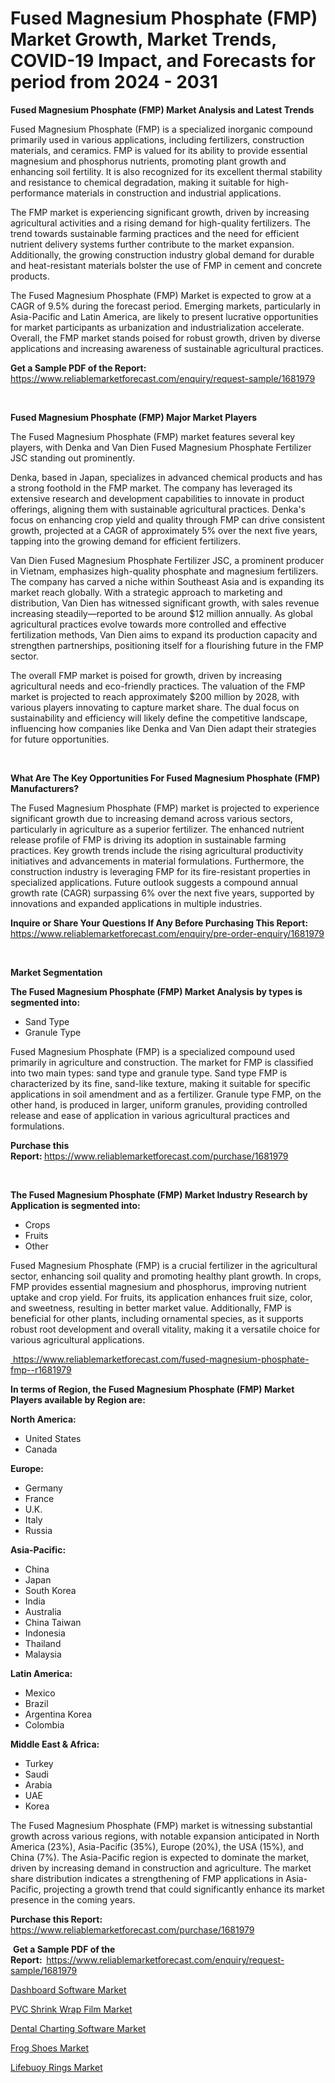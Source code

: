 <p><h1>Fused Magnesium Phosphate (FMP) Market Growth, Market Trends, COVID-19 Impact, and Forecasts for period from 2024 - 2031</h1></p><p><strong>Fused Magnesium Phosphate (FMP) Market Analysis and Latest Trends</strong></p>
<p><p>Fused Magnesium Phosphate (FMP) is a specialized inorganic compound primarily used in various applications, including fertilizers, construction materials, and ceramics. FMP is valued for its ability to provide essential magnesium and phosphorus nutrients, promoting plant growth and enhancing soil fertility. It is also recognized for its excellent thermal stability and resistance to chemical degradation, making it suitable for high-performance materials in construction and industrial applications.</p><p>The FMP market is experiencing significant growth, driven by increasing agricultural activities and a rising demand for high-quality fertilizers. The trend towards sustainable farming practices and the need for efficient nutrient delivery systems further contribute to the market expansion. Additionally, the growing construction industry global demand for durable and heat-resistant materials bolster the use of FMP in cement and concrete products.</p><p>The Fused Magnesium Phosphate (FMP) Market is expected to grow at a CAGR of 9.5% during the forecast period. Emerging markets, particularly in Asia-Pacific and Latin America, are likely to present lucrative opportunities for market participants as urbanization and industrialization accelerate. Overall, the FMP market stands poised for robust growth, driven by diverse applications and increasing awareness of sustainable agricultural practices.</p></p>
<p><strong>Get a Sample PDF of the Report:&nbsp;</strong> <a href="https://www.reliablemarketforecast.com/enquiry/request-sample/1681979?utm_campaign=1178&utm_medium=2&utm_source=Github&utm_content=ia&utm_term=03102024&utm_id=fused-magnesium-phosphate-fmp">https://www.reliablemarketforecast.com/enquiry/request-sample/1681979</a></p>
<p>&nbsp;</p>
<p><strong>Fused Magnesium Phosphate (FMP) Major Market Players</strong></p>
<p><p>The Fused Magnesium Phosphate (FMP) market features several key players, with Denka and Van Dien Fused Magnesium Phosphate Fertilizer JSC standing out prominently. </p><p>Denka, based in Japan, specializes in advanced chemical products and has a strong foothold in the FMP market. The company has leveraged its extensive research and development capabilities to innovate in product offerings, aligning them with sustainable agricultural practices. Denka's focus on enhancing crop yield and quality through FMP can drive consistent growth, projected at a CAGR of approximately 5% over the next five years, tapping into the growing demand for efficient fertilizers.</p><p>Van Dien Fused Magnesium Phosphate Fertilizer JSC, a prominent producer in Vietnam, emphasizes high-quality phosphate and magnesium fertilizers. The company has carved a niche within Southeast Asia and is expanding its market reach globally. With a strategic approach to marketing and distribution, Van Dien has witnessed significant growth, with sales revenue increasing steadily—reported to be around $12 million annually. As global agricultural practices evolve towards more controlled and effective fertilization methods, Van Dien aims to expand its production capacity and strengthen partnerships, positioning itself for a flourishing future in the FMP sector.</p><p>The overall FMP market is poised for growth, driven by increasing agricultural needs and eco-friendly practices. The valuation of the FMP market is projected to reach approximately $200 million by 2028, with various players innovating to capture market share. The dual focus on sustainability and efficiency will likely define the competitive landscape, influencing how companies like Denka and Van Dien adapt their strategies for future opportunities.</p></p>
<p>&nbsp;</p>
<p><strong>What Are The Key Opportunities For Fused Magnesium Phosphate (FMP) Manufacturers?</strong></p>
<p><p>The Fused Magnesium Phosphate (FMP) market is projected to experience significant growth due to increasing demand across various sectors, particularly in agriculture as a superior fertilizer. The enhanced nutrient release profile of FMP is driving its adoption in sustainable farming practices. Key growth trends include the rising agricultural productivity initiatives and advancements in material formulations. Furthermore, the construction industry is leveraging FMP for its fire-resistant properties in specialized applications. Future outlook suggests a compound annual growth rate (CAGR) surpassing 6% over the next five years, supported by innovations and expanded applications in multiple industries.</p></p>
<p><strong>Inquire or Share Your Questions If Any Before Purchasing This Report:</strong> <a href="https://www.reliablemarketforecast.com/enquiry/pre-order-enquiry/1681979?utm_campaign=1178&utm_medium=2&utm_source=Github&utm_content=ia&utm_term=03102024&utm_id=fused-magnesium-phosphate-fmp">https://www.reliablemarketforecast.com/enquiry/pre-order-enquiry/1681979</a></p>
<p>&nbsp;</p>
<p><strong>Market Segmentation</strong></p>
<p><strong>The Fused Magnesium Phosphate (FMP) Market Analysis by types is segmented into:</strong></p>
<p><ul><li>Sand Type</li><li>Granule Type</li></ul></p>
<p><p>Fused Magnesium Phosphate (FMP) is a specialized compound used primarily in agriculture and construction. The market for FMP is classified into two main types: sand type and granule type. Sand type FMP is characterized by its fine, sand-like texture, making it suitable for specific applications in soil amendment and as a fertilizer. Granule type FMP, on the other hand, is produced in larger, uniform granules, providing controlled release and ease of application in various agricultural practices and formulations.</p></p>
<p><strong>Purchase this Report:&nbsp;</strong><a href="https://www.reliablemarketforecast.com/purchase/1681979?utm_campaign=1178&utm_medium=2&utm_source=Github&utm_content=ia&utm_term=03102024&utm_id=fused-magnesium-phosphate-fmp">https://www.reliablemarketforecast.com/purchase/1681979</a></p>
<p>&nbsp;</p>
<p><strong>The Fused Magnesium Phosphate (FMP) Market Industry Research by Application is segmented into:</strong></p>
<p><ul><li>Crops</li><li>Fruits</li><li>Other</li></ul></p>
<p><p>Fused Magnesium Phosphate (FMP) is a crucial fertilizer in the agricultural sector, enhancing soil quality and promoting healthy plant growth. In crops, FMP provides essential magnesium and phosphorus, improving nutrient uptake and crop yield. For fruits, its application enhances fruit size, color, and sweetness, resulting in better market value. Additionally, FMP is beneficial for other plants, including ornamental species, as it supports robust root development and overall vitality, making it a versatile choice for various agricultural applications.</p></p>
<p><a href="https://www.reliablemarketforecast.com/fused-magnesium-phosphate-fmp--r1681979?utm_campaign=1178&utm_medium=2&utm_source=Github&utm_content=ia&utm_term=03102024&utm_id=fused-magnesium-phosphate-fmp">&nbsp;https://www.reliablemarketforecast.com/fused-magnesium-phosphate-fmp--r1681979</a></p>
<p><strong>In terms of Region, the Fused Magnesium Phosphate (FMP) Market Players available by Region are:</strong></p>
<p>
    <p> <strong> North America: </strong>
        <ul>
            <li>United States</li>
            <li>Canada</li>
        </ul>
        </p> 
    <p> <strong> Europe: </strong>
        <ul>
            <li>Germany</li>
            <li>France</li>
            <li>U.K.</li>
            <li>Italy</li>
            <li>Russia</li>
        </ul>
        </p> 
    <p> <strong> Asia-Pacific: </strong>
        <ul>
            <li>China</li>
            <li>Japan</li>
            <li>South Korea</li>
            <li>India</li>
            <li>Australia</li>
            <li>China Taiwan</li>
            <li>Indonesia</li>
            <li>Thailand</li>
            <li>Malaysia</li>
        </ul>
        </p> 
    <p> <strong> Latin America: </strong>
        <ul>
            <li>Mexico</li>
            <li>Brazil</li>
            <li>Argentina Korea</li>
            <li>Colombia</li>
        </ul>
        </p> 
    <p> <strong> Middle East & Africa: </strong>
        <ul>
            <li>Turkey</li>
            <li>Saudi</li>
            <li>Arabia</li>
            <li>UAE</li>
            <li>Korea</li>
        </ul>
    </p>
    </p>
<p><p>The Fused Magnesium Phosphate (FMP) market is witnessing substantial growth across various regions, with notable expansion anticipated in North America (23%), Asia-Pacific (35%), Europe (20%), the USA (15%), and China (7%). The Asia-Pacific region is expected to dominate the market, driven by increasing demand in construction and agriculture. The market share distribution indicates a strengthening of FMP applications in Asia-Pacific, projecting a growth trend that could significantly enhance its market presence in the coming years.</p></p>
<p><strong>Purchase this Report: </strong><a href="https://www.reliablemarketforecast.com/purchase/1681979?utm_campaign=1178&utm_medium=2&utm_source=Github&utm_content=ia&utm_term=03102024&utm_id=fused-magnesium-phosphate-fmp">https://www.reliablemarketforecast.com/purchase/1681979</a></p>
<p>&nbsp;<strong>Get a Sample PDF of the Report:&nbsp;&nbsp;</strong><a href="https://www.reliablemarketforecast.com/enquiry/request-sample/1681979?utm_campaign=1178&utm_medium=2&utm_source=Github&utm_content=ia&utm_term=03102024&utm_id=fused-magnesium-phosphate-fmp">https://www.reliablemarketforecast.com/enquiry/request-sample/1681979</a></p>
<p><strong></strong></p>
<p><p><a href="https://www.linkedin.com/pulse/dashboard-software-revenue-growth-report-2024-2031-entrepulse-ngisf?utm_campaign=1178&utm_medium=2&utm_source=Github&utm_content=ia&utm_term=03102024&utm_id=fused-magnesium-phosphate-fmp">Dashboard Software Market</a></p><p><a href="https://www.linkedin.com/pulse/global-perspectives-pvc-shrink-wrap-film-market-trends-neize?trackingId=KAmfYqjiRFi0bc4YdTqXDw%3D%3D&utm_campaign=1178&utm_medium=2&utm_source=Github&utm_content=ia&utm_term=03102024&utm_id=fused-magnesium-phosphate-fmp">PVC Shrink Wrap Film Market</a></p><p><a href="https://www.linkedin.com/pulse/global-dental-charting-software-market-landscape-future-trends-73daf?utm_campaign=1178&utm_medium=2&utm_source=Github&utm_content=ia&utm_term=03102024&utm_id=fused-magnesium-phosphate-fmp">Dental Charting Software Market</a></p><p><a href="https://www.linkedin.com/pulse/frog-shoes-market-size-share-trends-analysis-report-end-use-zqfoc?trackingId=8Y3KjKrARm6Z4x%2FI4QVhvg%3D%3D&utm_campaign=1178&utm_medium=2&utm_source=Github&utm_content=ia&utm_term=03102024&utm_id=fused-magnesium-phosphate-fmp">Frog Shoes Market</a></p><p><a href="https://www.linkedin.com/pulse/in-depth-analysis-global-lifebuoy-rings-market-scope-8q08e?utm_campaign=1178&utm_medium=2&utm_source=Github&utm_content=ia&utm_term=03102024&utm_id=fused-magnesium-phosphate-fmp">Lifebuoy Rings Market</a></p></p>